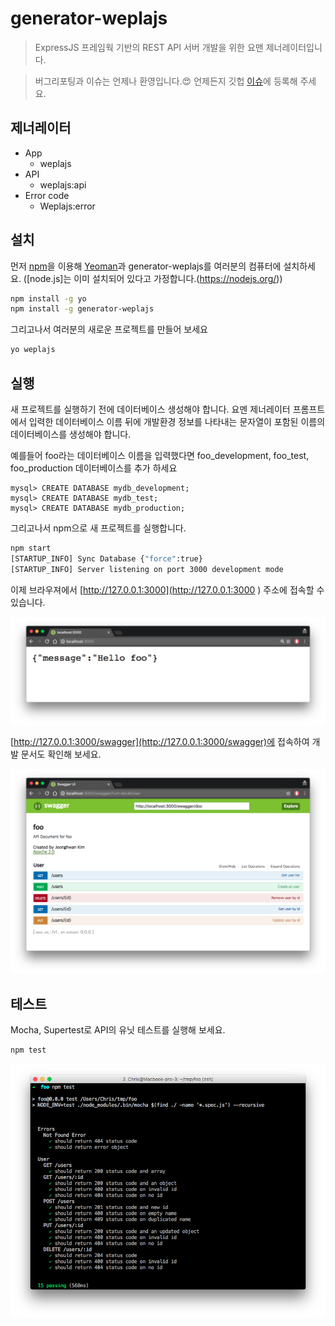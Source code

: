 # generator-weplajs

> ExpressJS 프레임웍 기반의 REST API 서버 개발을 위한 요맨 제너레이터입니다.

> 버그리포팅과 이슈는 언제나 환영입니다.😍  언제든지 깃헙 [이슈](https://github.com/WePlanet/generator-weplajs/issues/new)에 등록해 주세요.

## 제너레이터

- App
  - weplajs
- API
  - weplajs:api
- Error code
  - Weplajs:error


## 설치

먼저 [npm](https://www.npmjs.com/)을 이용해 [Yeoman](http://yeoman.io)과 generator-weplajs를 여러분의 컴퓨터에 설치하세요. ([node.js]는 이미 설치되어 있다고 가정합니다.(https://nodejs.org/))

```bash
npm install -g yo
npm install -g generator-weplajs
```


그리고나서 여러분의 새로운 프로젝트를 만들어 보세요

```bash
yo weplajs
```

## 실행

새 프로젝트를 실행하기 전에 데이터베이스 생성해야 합니다. 요멘 제너레이터 프롬프트에서 입력한 데이터베이스 이름 뒤에 개발환경 정보를 나타내는 문자열이 포함된 이름의 데이터베이스를 생성해야 합니다.

예를들어 foo라는 데이터베이스 이름을 입력했다면 foo_development, foo_test, foo_production 데이터베이스를 추가 하세요

```
mysql> CREATE DATABASE mydb_development;
mysql> CREATE DATABASE mydb_test;
mysql> CREATE DATABASE mydb_production;
```

그리고나서 npm으로 새 프로젝트를 실행합니다.

```bash
npm start
[STARTUP_INFO] Sync Database {"force":true}
[STARTUP_INFO] Server listening on port 3000 development mode
```

이제 브라우져에서 [http://127.0.0.1:3000](http://127.0.0.1:3000 ) 주소에 접속할 수 있습니다.

![](imgs/index-page.png)

[http://127.0.0.1:3000/swagger](http://127.0.0.1:3000/swagger)에 접속하여 개발 문서도 확인해 보세요.

![](imgs/swagger.png)


## 테스트

Mocha, Supertest로 API의 유닛 테스트를 실행해 보세요.

```bash
npm test
```

![](imgs/test-results.png)

